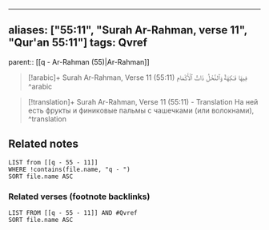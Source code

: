 
---
aliases: ["55:11", "Surah Ar-Rahman, verse 11", "Qur'an 55:11"]
tags: Qvref
---

parent:: [[q - Ar-Rahman (55)|Ar-Rahman]]

> [!arabic]+ Surah Ar-Rahman, Verse 11 (55:11)
> <span class="quran-arabic">فِيهَا فَـٰكِهَةٌ وَٱلنَّخْلُ ذَاتُ ٱلْأَكْمَامِ</span>
^arabic

> [!translation]+ Surah Ar-Rahman, Verse 11 (55:11) - Translation
> На ней есть фрукты и финиковые пальмы с чашечками (или волокнами),
^translation



## Related notes
```dataview
LIST from [[q - 55 - 11]]
WHERE !contains(file.name, "q - ")
SORT file.name ASC
```

### Related verses (footnote backlinks)
```dataview
LIST FROM [[q - 55 - 11]] AND #Qvref
SORT file.name ASC
```

